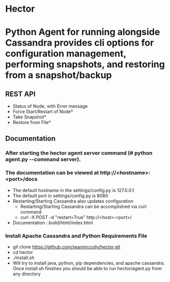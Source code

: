 Hector
======
# Python Agent for running alongside Cassandra provides cli options for configuration management, performing snapshots, and restoring from a snapshot/backup #
## REST API 
   * Status of Node, with Error message
   * Force Start/Restart of Node*
   * Take Snapshot*
   * Restore from File*

## Documentation ##

### After starting the hector agent server  command (# python agent.py --command server). ###
### The documentation can be viewed at http://\<hostname\>:\<port\>/docs ##
   * The default hostname in the settings/config.py is 127.0.0.1
   * The default port in settings/config.py is 8080
   * Restarting/Starting Cassandra also updates configuration
     *  Restarting/Starting Cassandra can be accomplished via curl command
     * curl -X POST -d "restart=True" http://\<host\>:\<port\>/
   * Documentation : build/html/index.html

### Install Apache Cassandra and Python Requirements File ###
   * git clone https://github.com/seanmccully/hector.git
   * cd hector
   * ./install.sh
   * Will try to install java, python, pip dependencies, and apache cassandra. Once install.sh finishes you should be able to run hector/agent.py from any directory
